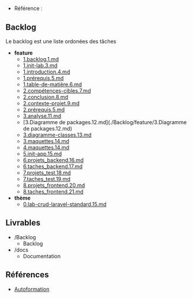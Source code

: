 #  

- Référence :   

 

## Backlog 

Le backlog est une liste ordonées des tâches 

- **feature** 
  - [1.backlog.1.md](./Backlog/feature/1.backlog.1.md) 
  - [1.init-lab.3.md](./Backlog/feature/1.init-lab.3.md) 
  - [1.introduction.4.md](./Backlog/feature/1.introduction.4.md) 
  - [1.prérequis.5.md](./Backlog/feature/1.prérequis.5.md) 
  - [1.table-de-matière.6.md](./Backlog/feature/1.table-de-matière.6.md) 
  - [2.compétences-cibles.7.md](./Backlog/feature/2.compétences-cibles.7.md) 
  - [2.conclusion.8.md](./Backlog/feature/2.conclusion.8.md) 
  - [2.contexte-projet.9.md](./Backlog/feature/2.contexte-projet.9.md) 
  - [2.prérequis.5.md](./Backlog/feature/2.prérequis.5.md) 
  - [3.analyse.11.md](./Backlog/feature/3.analyse.11.md) 
  - [3.Diagramme de packages.12.md](./Backlog/feature/3.Diagramme de packages.12.md) 
  - [3.diagramme-classes.13.md](./Backlog/feature/3.diagramme-classes.13.md) 
  - [3.maquettes.14.md](./Backlog/feature/3.maquettes.14.md) 
  - [4.maquettes.14.md](./Backlog/feature/4.maquettes.14.md) 
  - [5.init-app.15.md](./Backlog/feature/5.init-app.15.md) 
  - [6.projets_backend.16.md](./Backlog/feature/6.projets_backend.16.md) 
  - [6.taches_backend.17.md](./Backlog/feature/6.taches_backend.17.md) 
  - [7.projets_test.18.md](./Backlog/feature/7.projets_test.18.md) 
  - [7.taches_test.19.md](./Backlog/feature/7.taches_test.19.md) 
  - [8.projets_frontend.20.md](./Backlog/feature/8.projets_frontend.20.md) 
  - [8.taches_frontend.21.md](./Backlog/feature/8.taches_frontend.21.md) 
- **thème** 
  - [0.lab-crud-laravel-standard.15.md](./Backlog/thème/0.lab-crud-laravel-standard.15.md) 
## Livrables 

 

- /Backlog 
  - Backlog 
- /docs 
  - Documentation 
## Références 

 

- [Autoformation](#) 


